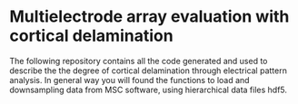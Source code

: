 # Multielectrode array evaluation with cortical delamination 

The following repository contains all the code generated and used to describe the the degree of cortical delamination through electrical pattern analysis. 
In general way you will found the functions to load and downsampling data from MSC software, using hierarchical data files hdf5. 
